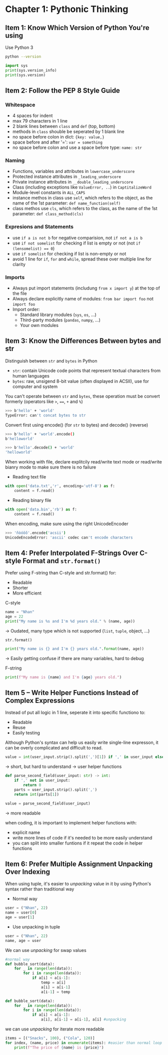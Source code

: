 # Chapter 1: Pythonic Thinking

## Item 1: Know Which Version of Python You're using

Use Python 3
```bash
python --version
```
```python
import sys
print(sys.version_info)
print(sys.version)
```

## Item 2: Follow the PEP 8 Style Guide

### Whitespace
* 4 spaces for indent
* max 79 characters in 1 line
* 2 blank lines between ``class`` and ``def`` (top, bottom)
* methods in ``class`` shouble be seperated by 1 blank line
* no space before colon in dict: ``{key: value,}``
* space before and after '=': ``var = something``
* no space before colon and use a space before type: ``name: str``

### Naming
* Functions, variables and attributes in ``lowercase_underscore``
* Protected instance attributes in ``_leading_underscore``
* Private instance attributes in ``__double_leading_underscore``
* Class (including exceptions like ``ValueError, ..``) in ``CaptitalizeWord``
* Module-level constants in ``ALL_CAPS``
* instance methos in class use ``self``, which refers to the object, as the name of the 1st parameter: ``def name_function(self)``
* class methos use ``cls``, which refers to the class, as the name of the 1st parameter: ``def class_method(cls)``

### Expresions and Statements
* use ``if a is not b`` for negative comparision, not ``if not a is b``
* use ``if not somelist`` for checking if list is empty or not (not ``if (lensomelist) == 0``)
* use ``if somelist`` for checking if list is non-empty or not
* avoid 1 line for ``if``, ``for`` and ``while``, spread these over multiple line for clarity

### Imports
* Always put import statements (includung ``from x import y``) at the top of the file
* Always declare explicitly name of modules: ``from bar import foo`` not ``import foo``
* Import order:
    - Standard library modules (``sys``, ``os``, ...)
    - Third-party modules (``pandas``, ``numpy``, ...)
    - Your own modules

## Item 3: Know the Differences Between bytes and str
Distinguish between ``str`` and ``bytes`` in Python
* ``str``: contain Unicode code points that represent textual characters from human languages
* ``bytes``: raw, unsigend 8-bit value (often displayed in ACSII), use for computer and system

You can't operate between ``str`` and ``bytes``, these operation must be convert formerly (operators like ``>``, ``==``, ``+`` and ``%``)
```bash
>>> b'hello' + 'world'
TypeError: can't concat bytes to str
```
Convert first using encode() (for ``str`` to bytes) and decode() (reverse)
```bash
>>> b'hello' + 'world'.encode()
b'helloworld'
```
```bash
>>> b'hello'.decode() + 'world'
'helloworld'
```

When working with file, declare explitcily read/write text mode or read/write bianry mode to make sure there is no failure
* Reading text file
```python
with open('data.txt','r', encoding='utf-8') as f:
    content = f.read()
```
* Reading binary file
```python
with open('data.bin','rb') as f:
    content = f.read()
```

When encoding, make sure using the right UnicodeEncoder
```bash
>>> 'ñòóôõ'.encode('acsii')
UnicodeEncodeError: 'ascii' codec can't encode characters
```

## Item 4: Prefer Interpolated F-Strings Over C-style Format and ``str.format()``

Prefer using F-string than C-style and str.format() for:
* Readable
* Shorter
* More efficient

C-style
```python
name = "Nhan"
age = 22
print("My name is %s and I'm %d years old." % (name, age))
```
-> Oudated, many type which is not supported (``list``, ``tuple``, object, ...)

``str.format()``
```python
print("My name is {} and I'm {} years old.".format(name, age))
```
-> Easily getting confuse if there are many variables, hard to debug

F-string
```python
print(f"My name is {name} and I'm {age} years old.")
```

##  Item 5 – Write Helper Functions Instead of Complex Expressions
Instead of put all logic in 1 line, seperate it into specific functiono to:
* Readable
* Reuse
* Easily testing

Although Python's syntax can help us easily write single-line expresson, it can be overly complicated and difficult to read.
```python
value = int(user_input.strip().split(',')[1]) if ',' in user_input else 0
```
-> short, but hard to understand
-> user helper functions
```python
def parse_second_field(user_input: str) -> int:
    if ',' not in user_input:
        return 0
    parts = user_input.strip().split(',')
    return int(parts[1])

value = parse_second_field(user_input)
```
-> more readable

when coding, it is important to implement helper functions with:
* explicit name
* write more lines of code if it's needed to be more easily understand
* you can split into smaller funtions if it repeat the code in helper functions

## Item 6: Prefer Multiple Assignment Unpacking Over Indexing

When using tuple, it's easier to _unpacking_ value in it by using Python's syntax rather than traditional way
* Normal way 
```python
user = ("Nhan", 22)
name = user[0]
age = user[1]
```
* Use unpacking in tuple
```python
user = ("Nhan", 22)
name, age = user
```
We can use _unpacking_ for swap values
```python
#normal way
def bubble_sort(data):
    for _ in range(len(data)):
        for i in range(len(data)):
            if a[i] < a[i-1]:
                temp = a[i]
                a[i] = a[i-1]
                a[i-1] = temp
```
```python
def bubble_sort(data):
    for _ in range(len(data)):
        for i in range(len(data)):
            if a[i] < a[i-1]:
                a[i], a[i-1] = a[i-1], a[i] #unpacking
```
we can use _unpacking_ for iterate more readable
```python
items = [("Snacks", 100), ("Cola", 120)]
for index, (name, price) in enumerate(items): #easier than normal loop
    print(f"The price of {name} is {price}")
```